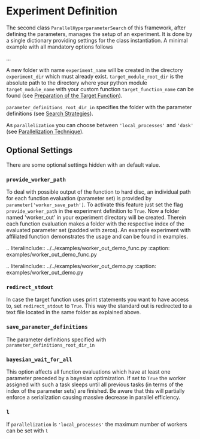 # Experiment Definition
The second class ```ParallelHyperparameterSearch``` of this framework, after defining the parameters, manages the setup of an experiment. It is done by a single dictionary providing settings for the class instantiation. A minimal example with all mandatory options follows

...


A new folder with name ```experiment_name``` will be created in the directory ```experiment_dir``` which must already exist. ```target_module_root_dir``` is the absolute path to the directory where your python module ```target_module_name``` with your custom function ```target_function_name``` can be found (see [Preparation of the Target Function](preparation_of_the_target_function.md)).

```parameter_definitions_root_dir_in``` specifies the folder with the parameter definitions (see [Search Strategies](search_strategies.md)).

As ```parallelization``` you can choose between ```'local_processes'``` and ```'dask'``` (see [Parallelization Technique](parallelization_technique.md)).

## Optional Settings
There are some optional settings hidden with an default value.

### ```provide_worker_path```
To deal with possible output of the function to hard disc, an individual path for each function evaluation (parameter set) is provided by ```parameter['worker_save_path']```. To activate this feature just set the flag ```provide_worker_path``` in the experiment definition to ```True```. Now a folder named 'worker_out' in your experiment directory will be created. Therein each function evaluation makes a folder with the respective index of the evaluated parameter set (padded with zeros). An example experiment with affiliated function demonstrates the usage and can be found in examples.

.. literalinclude:: ../../examples/worker_out_demo_func.py
   :caption: examples/worker_out_demo_func.py

.. literalinclude:: ../../examples/worker_out_demo.py
   :caption: examples/worker_out_demo.py

### ```redirect_stdout```
In case the target function uses print statements you want to have access to, set ```redirect_stdout``` to ```True```. This way the standard out is redirected to a text file located in the same folder as explained above.

### ```save_parameter_definitions```
The parameter definitions specified with  ```parameter_definitions_root_dir_in```

### ```bayesian_wait_for_all```
This option affects all function evaluations which have at least one parameter preceded by a bayesian optimization. If set to ```True``` the worker assigned with such a task sleeps until all previous tasks (in terms of the index of the parameter sets) are finished. Be aware that this will partially enforce a serialization causing massive decrease in parallel efficiency.

### ```l```
If ```parallelization``` is ```'local_processes'``` the maximum number of workers can be set with ```l```
